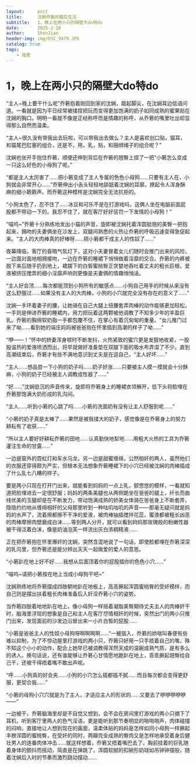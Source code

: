 ```yaml
---
layout:     post
title:      沈娴乔箬的婚后生活
subtitle:   1，晚上在两小只的隔壁大do特do
date:       2025-2-20
author:     ShenJian
header-img: img/DSC_9479.JPG
catalog: true
tags:                              
    - 煌雯
---
```

# 1，晚上在两小只的隔壁大do特do

“主人~晚上要干什么呢”乔箬抱着刚回到家的沈娴，踮起脚尖，在沈娴耳边低语问道。一看就是因为平日经常被揉捏把玩而变得更加饱满的奶子如同成熟的蜜果贴在沈娴的胸口。明明一看就不像是正经称呼而是情趣的称呼，从乔箬的嘴里吐出却显得那么自然而温柔。

“主人~很久没有带我出去玩啦，可以带我出去做么？主人是喜欢创口贴，猫耳，和猫尾巴肛塞的组合，还是不，用，乳，贴，和捆绑绳子的组合呢？”

沈娴也张开手抱住乔箬，顺便还伸到背后在乔箬的翘臀上捏了一把“小箬怎么变成一只这么好色的小母狗了呢。”

“都是主人太厉害了……把小箬变成了主人专属的色色小母狗……只要有主人在，小狗就会非常开心……”乔箬伸出小舌头轻轻地舔舐着沈娴的耳廓，撩起令人浑身酥麻的细小簌簌声。而乔箬这种模样是沈娴完全无法抗拒的。

“小狗太色了，忍不住了……冰豆和可乐不是在打游戏吗，这俩人坐在电脑前面屁股都不带动一下的。我忍不住了，就在客厅好好惩罚一下发情的小母狗！”

“喵呜~”乔箬十分熟练地发出小猫的声音，旋即被沈娴托着浑圆挺翘的美臀一把抱起来，拥吻的夫妻俩坐在沙发上，双腿间熟悉的火热让乔箬的呼吸迅速变得急促起来。“主人的大肉棒真的好棒呀……把小箬都干成主人的性奴了……”

夜幕降临，客厅的昏暗气氛灯下，这对小夫妻冒着女儿们随时会推门出来的风险，一边面对面地相拥接吻，一边在乔箬的睡裙下悄悄做着淫靡的交合。乔箬的内裤被脱下来后随手扔到地上，裙摆下的白皙蜜桃臀正贪婪地吞吐着丈夫的粗长巨根，爱液被挤压搅弄的细小淫靡声响则更像是夫妻俩的情趣悄悄话。

“主人好会顶……每次都能顶到小狗所有的敏感点……小狗自己用手的时候从来没有这么舒服过……如果没有主人的大肉棒，小狗的小穴就完全没有存在的意义了……”

沈娴一手环着妻子的腰，让她骑在自己大腿上扭腰套弄肉棒的动作能够更加轻松，一手则是伸进乔箬的睡裙内，用力把玩着这两颗被他调教了不知多少年的丰盈巨乳。乔箬的胸绵软奶脂一手都包覆不住，在掌心有着沉甸甸的重量。“女儿推门过来了呦……看到她的端庄妈妈被爸爸抱在怀里插到高潮的样子了呦……”

“咿——！”怀中的娇妻浑身顿时不断发抖，火热紧致的蜜穴更是发狠地收紧，一股股温热的爱液喷洒而出，将早就做好准备垫在双腿下面的吸水布弄湿了不少。直到高潮结束后，乔箬才有些不满地意识到丈夫是在逗自己，“主人好坏……”

“主人……想品尝一下小狗的奶子吗……奶子好涨……只要被主人摸一摸就会十分酥麻，小狗的奶子已经被主人调教成性器了……”

“好……”沈娴低沉的声音传来，旋即将乔箬身上的睡裙衣领解开，低下头将脸埋在乔箬那饱满大奶形成的乳沟间。

“主人……听到小箬的心跳了吗……小箬的洗面奶有没有让主人舒服到呢……”

“小箬的奶子真是太棒了……果然是被我揉大的奶子，感觉像是在乔箬身上的努力耕耘有了收获……”

“所以主人要好好耕耘乔箬的田地……认真勤快地犁地……用粗大火热的工具为乔箬灌注生命的甘露……”

一边是窗外的霓虹灯和车水马龙，另一边是甜蜜缠绵，公然相奸的两人，虽然他们的衣服还穿得颇为严实，但根本无法想象乔箬睡裙下的小穴已经被沈娴的肉棒插成了什么乱七八糟的样子。

要是两小只现在打开门出来，就能看到妈妈的一点上乳，颤悠悠的模样，一看就知道把脸埋进去一定很舒服；妈妈的两条美腿也从两侧跪坐在爸爸的腿上，纤长而曲线优美的玉腿却是在不断发力，带动饱满成熟的娇美女体骑在爸爸身上不断套弄，隐隐约约地从缠绵相奸的父母那里听到一种咕叽咕叽的声音——那毫无疑问就是妈妈的水声了，流着擦都擦不干净的爱液，被肉棒抽插搅拌花蕊，蜜液都被粗长凶恶的肉棒摩擦肉壁磨成白沫……等到两人分开，就可以看到妈妈那玫瑰般的粉嫩性器被干得泛着白沫，像是奶油泡芙一样流出灰白浓稠精液……

正在把乔箬抱在怀里爆奸的沈娴，突然含混地说了一句话，即使脸都埋在乔箬深深的乳沟里，但乔箬还是能分辨出天天一起做爱的爱人的意思。

“小箬趴在地上好不好……我想从后面顶着你的屁股插你的色色小穴……”

“喵呜~请把小箬按在地上当成小母狗干吧~”

沈娴熟练地将乔箬摆成四肢朝地趴在地板上，高高撅起浑圆蜜桃臀的受奸模样，而自己则是摆出扶着粗长肉棒准备后入奸淫乔箬小穴的姿势。

当乔箬四肢着地地趴在地上，像小母狗一样摇着凝脂美臀期待丈夫主人的肉棒奸干时，脑海里浮现的想象是自己和主人在客厅尽情相奸的时候，突然出门的两小只推门出来，发现面前的沙发边沿冒出来一小片白皙的屁股……

“小箬是爸爸主人的性奴小母狗呀啊啊啊啊……”一被插入，乔箬的娇喘叫春便有些难以抑制，为了不惊动屋里打游戏的两小只，乔箬只好用一只手捂着自己的嘴，殊不知这个小小的动作，配合上她早已被调教得浑然天成的温婉成熟气质，是有多么的诱人。换句话说，还有谁能够让乔箬心甘情愿地跪趴在地上，乖乖撅起翘臀给自己干，还被干得捂着嘴不敢出声呢。

“呼……小狗真的好会夹……小狗的小穴怎么插都插不腻……而且每次都会变得更舒服，更契合我……”

“小箬的母狗小穴穴就是为了主人，才适应主人的形状的……又要去了咿咿咿咿咿——”

一边被干，乔箬脑海里却是不自觉又想到，会不会在房间里打游戏的两小只摘下了耳机，听到客厅里两人的色气淫语，更是能听到那节奏明显的啪啪啪声，肉体碰撞的闷响，直接地让人想到现在的画面，温柔体贴的妈妈是怎样如同小母狗一样撅起丰腴浑圆的蜜桃臀，在受奸的同时，两瓣完全成熟的臀肉又是怎样地承受着身后健壮男人的连番肉体冲击……就这样想着，乔箬又捂着嘴巴去了，胸前挂着的巨乳随着身体的颤抖而摇动，简直是在弹跳了，浑圆软腻的扣碗形奶球如吊钟钟摆般，随着沈娴后入时的节奏而激烈跳动摆动……